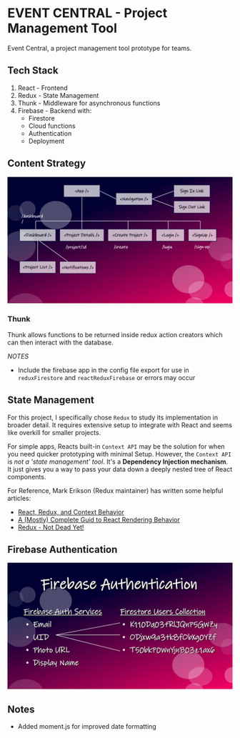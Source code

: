# EVENT CENTRAL - Project Management Tool

Event Central, a project management tool prototype for teams.

## Tech Stack

  1.  React - Frontend
  2.  Redux - State Management
  3.  Thunk - Middleware for asynchronous functions
  4.  Firebase - Backend with:
        - Firestore
        - Cloud functions
        - Authentication
        - Deployment

## Content Strategy

![Site Content Strategy Chart](src/assets/img/strategy-sm.png "Site Strategy")

### Thunk

Thunk allows functions to be returned inside redux action creators which can then interact with the database.

*NOTES*

 - Include the firebase app in the config file export for use in `reduxFirestore` and `reactReduxFirebase` or errors may occur

## State Management

For this project, I specifically chose `Redux` to study its implementation in broader detail. It requires extensive setup to integrate with React and seems like overkill for smaller projects.

For simple apps, Reacts built-in `Context API` may be the solution for when you need quicker prototyping with minimal Setup. However, the `Context API` is *not a 'state management' tool*. It's a **Dependency Injection mechanism**. It just gives you a way to pass your data down a deeply nested tree of React components.

For Reference, Mark Erikson (Redux maintainer) has written some helpful articles:
  - [React, Redux, and Context Behavior](https://blog.isquaredsoftware.com/2020/01/blogged-answers-react-redux-and-context-behavior/)
  - [A (Mostly) Complete Guid to React Rendering Behavior](https://blog.isquaredsoftware.com/2020/05/blogged-answers-a-mostly-complete-guide-to-react-rendering-behavior/#final-thoughts)
  - [Redux - Not Dead Yet!](https://blog.isquaredsoftware.com/2018/03/redux-not-dead-yet/)

## Firebase Authentication

![Firebase Auth Diagram](src/assets/img/site-auth.png "Site Authentication")

## Notes

- Added moment.js for improved date formatting